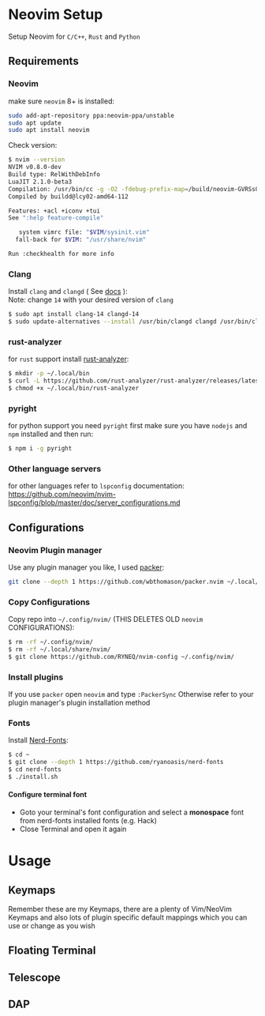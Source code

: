 
# Neovim Setup
Setup Neovim for `C/C++`, `Rust` and `Python`
## Requirements
### Neovim
make sure `neovim` 8+ is installed:
```bash
sudo add-apt-repository ppa:neovim-ppa/unstable
sudo apt update 
sudo apt install neovim
```
Check version:
```bash
$ nvim --version
NVIM v0.8.0-dev
Build type: RelWithDebInfo
LuaJIT 2.1.0-beta3
Compilation: /usr/bin/cc -g -O2 -fdebug-prefix-map=/build/neovim-GVRSs0/neovim-0.7.0~ubuntu1+git202205171518-f49699737-dd05b3569=. -fstack-protector-strong -Wformat -Werror=format-security -U_FORTIFY_SOURCE -D_FORTIFY_SOURCE=1 -DNVIM_TS_HAS_SET_MATCH_LIMIT -DNVIM_TS_HAS_SET_ALLOCATOR -O2 -g -Og -g -Wall -Wextra -pedantic -Wno-unused-parameter -Wstrict-prototypes -std=gnu99 -Wshadow -Wconversion -Wdouble-promotion -Wmissing-noreturn -Wmissing-format-attribute -Wmissing-prototypes -Wimplicit-fallthrough -Wsuggest-attribute=pure -Wsuggest-attribute=const -Wsuggest-attribute=malloc -Wsuggest-attribute=cold -Wvla -fstack-protector-strong -fno-common -fdiagnostics-color=auto -DINCLUDE_GENERATED_DECLARATIONS -D_GNU_SOURCE -DNVIM_MSGPACK_HAS_FLOAT32 -DNVIM_UNIBI_HAS_VAR_FROM -DMIN_LOG_LEVEL=3 -I/build/neovim-GVRSs0/neovim-0.7.0~ubuntu1+git202205171518-f49699737-dd05b3569/build/config -I/build/neovim-GVRSs0/neovim-0.7.0~ubuntu1+git202205171518-f49699737-dd05b3569/src -I/build/neovim-GVRSs0/neovim-0.7.0~ubuntu1+git202205171518-f49699737-dd05b3569/.deps/usr/include -I/usr/include -I/build/neovim-GVRSs0/neovim-0.7.0~ubuntu1+git202205171518-f49699737-dd05b3569/build/src/nvim/auto -I/build/neovim-GVRSs0/neovim-0.7.0~ubuntu1+git202205171518-f49699737-dd05b3569/build/include
Compiled by buildd@lcy02-amd64-112

Features: +acl +iconv +tui
See ":help feature-compile"

   system vimrc file: "$VIM/sysinit.vim"
  fall-back for $VIM: "/usr/share/nvim"

Run :checkhealth for more info

```
### Clang
Install `clang` and `clangd` ( See [docs](https://clangd.llvm.org/installation.html) ):  
Note: change `14` with your desired version of `clang`
```bash
$ sudo apt install clang-14 clangd-14
$ sudo update-alternatives --install /usr/bin/clangd clangd /usr/bin/clangd-14 100
```

### rust-analyzer
for `rust` support install [rust-analyzer](https://rust-analyzer.github.io/manual.html#rust-analyzer-language-server-binary):
```bash
$ mkdir -p ~/.local/bin
$ curl -L https://github.com/rust-analyzer/rust-analyzer/releases/latest/download/rust-analyzer-x86_64-unknown-linux-gnu.gz | gunzip -c - > ~/.local/bin/rust-analyzer
$ chmod +x ~/.local/bin/rust-analyzer
```
### pyright
for python support you need `pyright`
first make sure you have `nodejs` and `npm` installed and then run:
```bash
$ npm i -g pyright
```

### Other language servers
for other languages refer to `lspconfig` documentation:  
https://github.com/neovim/nvim-lspconfig/blob/master/doc/server_configurations.md

## Configurations
### Neovim Plugin manager
Use any plugin manager you like, I used [packer](https://github.com/wbthomason/packer.nvim):

 ```bash
 git clone --depth 1 https://github.com/wbthomason/packer.nvim ~/.local/share/nvim/site/pack/packer/start/packer.nvim
 ```
 ### Copy Configurations
 Copy repo into `~/.config/nvim/` (THIS DELETES OLD `neovim` CONFIGURATIONS):
 ```bash
 $ rm -rf ~/.config/nvim/
 $ rm -rf ~/.local/share/nvim/
 $ git clone https://github.com/RYNEQ/nvim-config ~/.config/nvim/
 ```

 ### Install plugins
 If you use `packer` open `neovim` and type `:PackerSync` Otherwise refer to your plugin manager's plugin installation method

### Fonts
Install [Nerd-Fonts](https://github.com/ryanoasis/nerd-fonts#font-installation):
```bash
$ cd ~
$ git clone --depth 1 https://github.com/ryanoasis/nerd-fonts
$ cd nerd-fonts
$ ./install.sh
```
#### Configure terminal font
- Goto your terminal's font configuration and select a **monospace** font from nerd-fonts installed fonts (e.g. Hack)
- Close Terminal and open it again


# Usage
## Keymaps

Remember these are my Keymaps, there are a plenty of Vim/NeoVim Keymaps and also lots of plugin specific default mappings which you can use or change as you wish 

## Floating Terminal 

## Telescope

## DAP 

